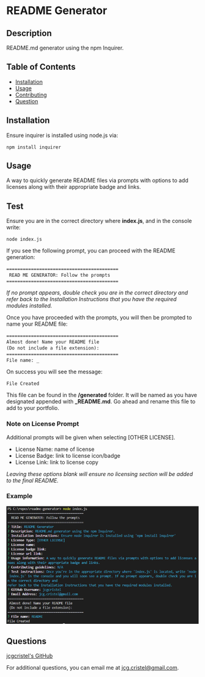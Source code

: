 # README Generator 

## Description
README.md generator using the npm Inquirer.

## Table of Contents
- [Installation](#installation)
- [Usage](#usage)
- [Contributing](#contributing)
- [Question](#questions)

## Installation
Ensure inquirer is installed using node.js via:

    npm install inquirer

## Usage
A way to quickly generate README files via prompts with options to add licenses along with their appropriate badge and links.

## Test
Ensure you are in the correct directory where **index.js**, and in the console write:

    node index.js

If you see the following prompt, you can proceed with the README generation:
    
    =========================================  
     READ ME GENERATOR: Follow the prompts
    =========================================
    
*If no prompt appears, double check you are in the correct directory and refer back to the Installation Instructions that you have the required modules installed.*

Once you have proceeded with the prompts, you will then be prompted to name your README file:

    ========================================= 
    Almost done! Name your README file 
    (Do not include a file extension):
    =========================================
    File name: _

On success you will see the message:

    File Created

This file can be found in the **/generated** folder. It will be named as you have designated appended with **_README.md**. Go ahead and rename this file to add to your portfolio.

### Note on License Prompt
Additional prompts will be given when selecting [OTHER LICENSE].

- License Name: name of license
- License Badge: link to license icon/badge
- License Link: link to license copy

*Leaving these options blank will ensure no licensing section will be added to the final README.*

### Example
![Site Preview](assets\images\app-prev.png)

## Questions
[jcgcristel's GitHub](https://github.com/jcgcristel)

For additional questions, you can email me at [jcg.cristel@gmail.com](mailto:jcg.cristel@gmail.com.).
